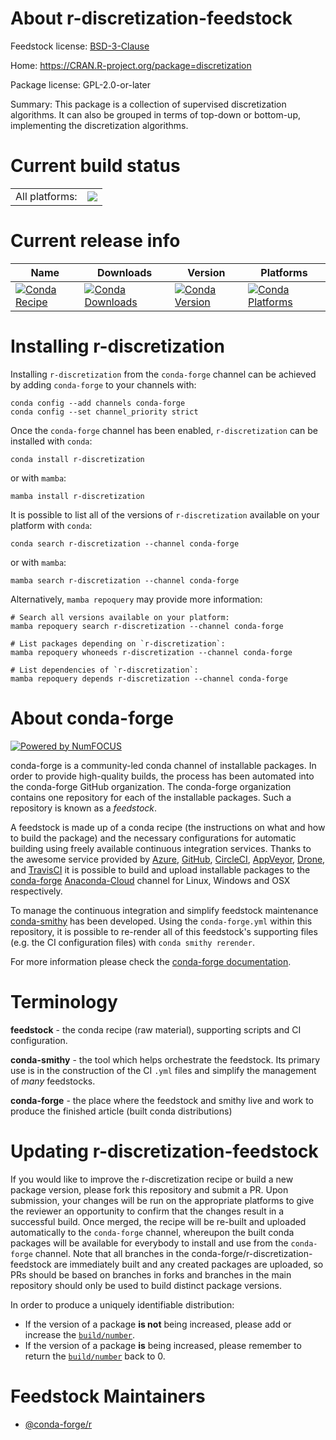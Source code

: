 About r-discretization-feedstock
================================

Feedstock license: [BSD-3-Clause](https://github.com/conda-forge/r-discretization-feedstock/blob/main/LICENSE.txt)

Home: https://CRAN.R-project.org/package=discretization

Package license: GPL-2.0-or-later

Summary: This package is a collection of supervised discretization algorithms. It can also be grouped in terms of top-down or bottom-up, implementing the discretization algorithms.

Current build status
====================


<table><tr><td>All platforms:</td>
    <td>
      <a href="https://dev.azure.com/conda-forge/feedstock-builds/_build/latest?definitionId=9893&branchName=main">
        <img src="https://dev.azure.com/conda-forge/feedstock-builds/_apis/build/status/r-discretization-feedstock?branchName=main">
      </a>
    </td>
  </tr>
</table>

Current release info
====================

| Name | Downloads | Version | Platforms |
| --- | --- | --- | --- |
| [![Conda Recipe](https://img.shields.io/badge/recipe-r--discretization-green.svg)](https://anaconda.org/conda-forge/r-discretization) | [![Conda Downloads](https://img.shields.io/conda/dn/conda-forge/r-discretization.svg)](https://anaconda.org/conda-forge/r-discretization) | [![Conda Version](https://img.shields.io/conda/vn/conda-forge/r-discretization.svg)](https://anaconda.org/conda-forge/r-discretization) | [![Conda Platforms](https://img.shields.io/conda/pn/conda-forge/r-discretization.svg)](https://anaconda.org/conda-forge/r-discretization) |

Installing r-discretization
===========================

Installing `r-discretization` from the `conda-forge` channel can be achieved by adding `conda-forge` to your channels with:

```
conda config --add channels conda-forge
conda config --set channel_priority strict
```

Once the `conda-forge` channel has been enabled, `r-discretization` can be installed with `conda`:

```
conda install r-discretization
```

or with `mamba`:

```
mamba install r-discretization
```

It is possible to list all of the versions of `r-discretization` available on your platform with `conda`:

```
conda search r-discretization --channel conda-forge
```

or with `mamba`:

```
mamba search r-discretization --channel conda-forge
```

Alternatively, `mamba repoquery` may provide more information:

```
# Search all versions available on your platform:
mamba repoquery search r-discretization --channel conda-forge

# List packages depending on `r-discretization`:
mamba repoquery whoneeds r-discretization --channel conda-forge

# List dependencies of `r-discretization`:
mamba repoquery depends r-discretization --channel conda-forge
```


About conda-forge
=================

[![Powered by
NumFOCUS](https://img.shields.io/badge/powered%20by-NumFOCUS-orange.svg?style=flat&colorA=E1523D&colorB=007D8A)](https://numfocus.org)

conda-forge is a community-led conda channel of installable packages.
In order to provide high-quality builds, the process has been automated into the
conda-forge GitHub organization. The conda-forge organization contains one repository
for each of the installable packages. Such a repository is known as a *feedstock*.

A feedstock is made up of a conda recipe (the instructions on what and how to build
the package) and the necessary configurations for automatic building using freely
available continuous integration services. Thanks to the awesome service provided by
[Azure](https://azure.microsoft.com/en-us/services/devops/), [GitHub](https://github.com/),
[CircleCI](https://circleci.com/), [AppVeyor](https://www.appveyor.com/),
[Drone](https://cloud.drone.io/welcome), and [TravisCI](https://travis-ci.com/)
it is possible to build and upload installable packages to the
[conda-forge](https://anaconda.org/conda-forge) [Anaconda-Cloud](https://anaconda.org/)
channel for Linux, Windows and OSX respectively.

To manage the continuous integration and simplify feedstock maintenance
[conda-smithy](https://github.com/conda-forge/conda-smithy) has been developed.
Using the ``conda-forge.yml`` within this repository, it is possible to re-render all of
this feedstock's supporting files (e.g. the CI configuration files) with ``conda smithy rerender``.

For more information please check the [conda-forge documentation](https://conda-forge.org/docs/).

Terminology
===========

**feedstock** - the conda recipe (raw material), supporting scripts and CI configuration.

**conda-smithy** - the tool which helps orchestrate the feedstock.
                   Its primary use is in the construction of the CI ``.yml`` files
                   and simplify the management of *many* feedstocks.

**conda-forge** - the place where the feedstock and smithy live and work to
                  produce the finished article (built conda distributions)


Updating r-discretization-feedstock
===================================

If you would like to improve the r-discretization recipe or build a new
package version, please fork this repository and submit a PR. Upon submission,
your changes will be run on the appropriate platforms to give the reviewer an
opportunity to confirm that the changes result in a successful build. Once
merged, the recipe will be re-built and uploaded automatically to the
`conda-forge` channel, whereupon the built conda packages will be available for
everybody to install and use from the `conda-forge` channel.
Note that all branches in the conda-forge/r-discretization-feedstock are
immediately built and any created packages are uploaded, so PRs should be based
on branches in forks and branches in the main repository should only be used to
build distinct package versions.

In order to produce a uniquely identifiable distribution:
 * If the version of a package **is not** being increased, please add or increase
   the [``build/number``](https://docs.conda.io/projects/conda-build/en/latest/resources/define-metadata.html#build-number-and-string).
 * If the version of a package **is** being increased, please remember to return
   the [``build/number``](https://docs.conda.io/projects/conda-build/en/latest/resources/define-metadata.html#build-number-and-string)
   back to 0.

Feedstock Maintainers
=====================

* [@conda-forge/r](https://github.com/conda-forge/r/)

